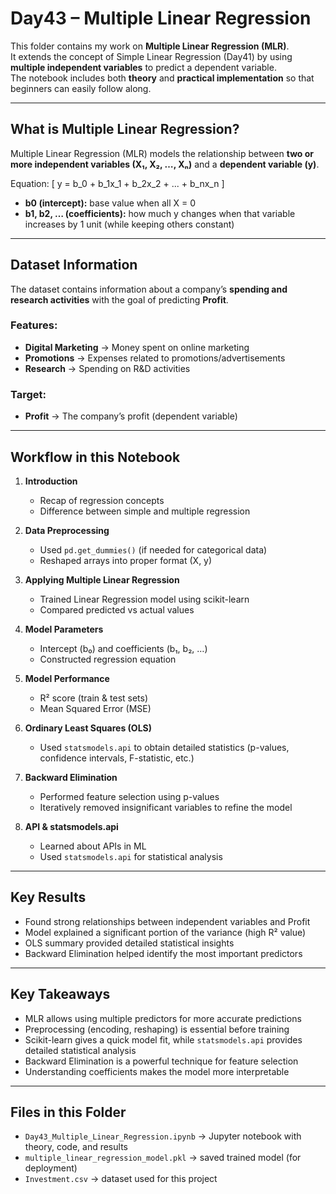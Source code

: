 # Day43 – Multiple Linear Regression

This folder contains my work on **Multiple Linear Regression (MLR)**.  
It extends the concept of Simple Linear Regression (Day41) by using **multiple independent variables** to predict a dependent variable.  
The notebook includes both **theory** and **practical implementation** so that beginners can easily follow along.

---

## What is Multiple Linear Regression?

Multiple Linear Regression (MLR) models the relationship between **two or more independent variables (X₁, X₂, …, Xₙ)** and a **dependent variable (y)**.  

Equation:
\[
y = b_0 + b_1x_1 + b_2x_2 + ... + b_nx_n
\]

- **b0 (intercept):** base value when all X = 0  
- **b1, b2, … (coefficients):** how much y changes when that variable increases by 1 unit (while keeping others constant)  

---

## Dataset Information

The dataset contains information about a company’s **spending and research activities** with the goal of predicting **Profit**.  

### Features:
- **Digital Marketing** → Money spent on online marketing  
- **Promotions** → Expenses related to promotions/advertisements  
- **Research** → Spending on R&D activities  

### Target:
- **Profit** → The company’s profit (dependent variable)

---

## Workflow in this Notebook

1. **Introduction**  
   - Recap of regression concepts  
   - Difference between simple and multiple regression  

2. **Data Preprocessing**  
   - Used `pd.get_dummies()` (if needed for categorical data)  
   - Reshaped arrays into proper format (X, y)  

3. **Applying Multiple Linear Regression**  
   - Trained Linear Regression model using scikit-learn  
   - Compared predicted vs actual values  

4. **Model Parameters**  
   - Intercept (b₀) and coefficients (b₁, b₂, …)  
   - Constructed regression equation  

5. **Model Performance**  
   - R² score (train & test sets)  
   - Mean Squared Error (MSE)  

6. **Ordinary Least Squares (OLS)**  
   - Used `statsmodels.api` to obtain detailed statistics (p-values, confidence intervals, F-statistic, etc.)  

7. **Backward Elimination**  
   - Performed feature selection using p-values  
   - Iteratively removed insignificant variables to refine the model  

8. **API & statsmodels.api**  
   - Learned about APIs in ML  
   - Used `statsmodels.api` for statistical analysis  

---

## Key Results

- Found strong relationships between independent variables and Profit  
- Model explained a significant portion of the variance (high R² value)  
- OLS summary provided detailed statistical insights  
- Backward Elimination helped identify the most important predictors  

---

## Key Takeaways

- MLR allows using multiple predictors for more accurate predictions  
- Preprocessing (encoding, reshaping) is essential before training  
- Scikit-learn gives a quick model fit, while `statsmodels.api` provides detailed statistical analysis  
- Backward Elimination is a powerful technique for feature selection  
- Understanding coefficients makes the model more interpretable  

---

## Files in this Folder

- `Day43_Multiple_Linear_Regression.ipynb` → Jupyter notebook with theory, code, and results  
- `multiple_linear_regression_model.pkl` → saved trained model (for deployment)  
- `Investment.csv` → dataset used for this project  
